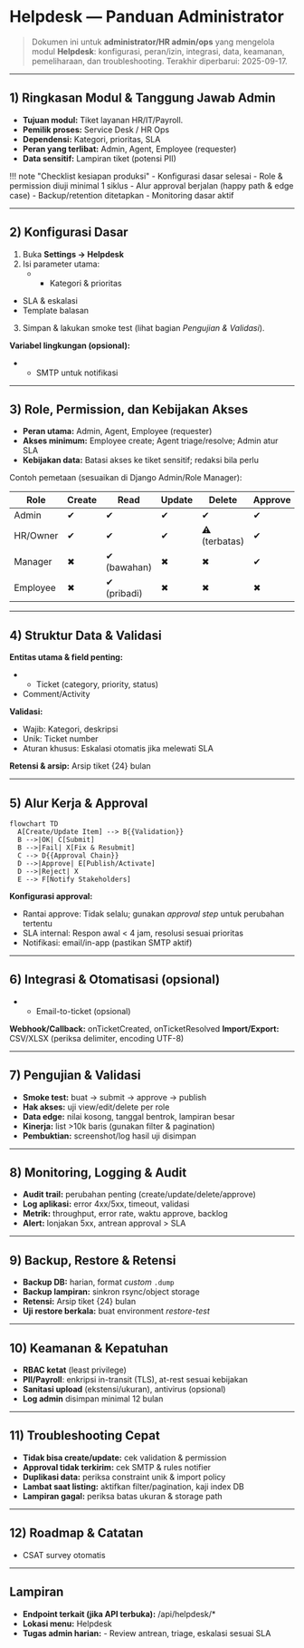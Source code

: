 # Helpdesk — Panduan Administrator

> Dokumen ini untuk **administrator/HR admin/ops** yang mengelola modul **Helpdesk**: konfigurasi, peran/izin, integrasi, data, keamanan, pemeliharaan, dan troubleshooting.
> Terakhir diperbarui: 2025-09-17.

---

## 1) Ringkasan Modul & Tanggung Jawab Admin
- **Tujuan modul:** Tiket layanan HR/IT/Payroll.
- **Pemilik proses:** Service Desk / HR Ops
- **Dependensi:** Kategori, prioritas, SLA
- **Peran yang terlibat:** Admin, Agent, Employee (requester)
- **Data sensitif:** Lampiran tiket (potensi PII)

!!! note "Checklist kesiapan produksi"
    - Konfigurasi dasar selesai
    - Role & permission diuji minimal 1 siklus
    - Alur approval berjalan (happy path & edge case)
    - Backup/retention ditetapkan
    - Monitoring dasar aktif

---

## 2) Konfigurasi Dasar
1. Buka **Settings → Helpdesk**
2. Isi parameter utama:
   - - Kategori & prioritas
- SLA & eskalasi
- Template balasan
3. Simpan & lakukan smoke test (lihat bagian *Pengujian & Validasi*).

**Variabel lingkungan (opsional):**
- - SMTP untuk notifikasi

---

## 3) Role, Permission, dan Kebijakan Akses
- **Peran utama:** Admin, Agent, Employee (requester)
- **Akses minimum:** Employee create; Agent triage/resolve; Admin atur SLA
- **Kebijakan data:** Batasi akses ke tiket sensitif; redaksi bila perlu

Contoh pemetaan (sesuaikan di Django Admin/Role Manager):

| Role | Create | Read | Update | Delete | Approve |
|------|--------|------|--------|--------|---------|
| Admin | ✔ | ✔ | ✔ | ✔ | ✔ |
| HR/Owner | ✔ | ✔ | ✔ | ⚠ (terbatas) | ✔ |
| Manager | ✖ | ✔ (bawahan) | ✖ | ✖ | ✔ |
| Employee | ✖ | ✔ (pribadi) | ✖ | ✖ | ✖ |

---

## 4) Struktur Data & Validasi
**Entitas utama & field penting:**
- - Ticket (category, priority, status)
- Comment/Activity

**Validasi:** 
- Wajib: Kategori, deskripsi
- Unik: Ticket number
- Aturan khusus: Eskalasi otomatis jika melewati SLA

**Retensi & arsip:** Arsip tiket {24} bulan

---

## 5) Alur Kerja & Approval

```mermaid
flowchart TD
  A[Create/Update Item] --> B{{Validation}}
  B -->|OK| C[Submit]
  B -->|Fail| X[Fix & Resubmit]
  C --> D{{Approval Chain}}
  D -->|Approve| E[Publish/Activate]
  D -->|Reject| X
  E --> F[Notify Stakeholders]
```

**Konfigurasi approval:**
- Rantai approve: Tidak selalu; gunakan *approval step* untuk perubahan tertentu
- SLA internal: Respon awal < 4 jam, resolusi sesuai prioritas
- Notifikasi: email/in-app (pastikan SMTP aktif)

---

## 6) Integrasi & Otomatisasi (opsional)
- - Email-to-ticket (opsional)

**Webhook/Callback:** onTicketCreated, onTicketResolved
**Import/Export:** CSV/XLSX (periksa delimiter, encoding UTF-8)

---

## 7) Pengujian & Validasi
- **Smoke test:** buat → submit → approve → publish
- **Hak akses:** uji view/edit/delete per role
- **Data edge:** nilai kosong, tanggal bentrok, lampiran besar
- **Kinerja:** list >10k baris (gunakan filter & pagination)
- **Pembuktian:** screenshot/log hasil uji disimpan

---

## 8) Monitoring, Logging & Audit
- **Audit trail:** perubahan penting (create/update/delete/approve)
- **Log aplikasi:** error 4xx/5xx, timeout, validasi
- **Metrik:** throughput, error rate, waktu approve, backlog
- **Alert:** lonjakan 5xx, antrean approval > SLA

---

## 9) Backup, Restore & Retensi
- **Backup DB:** harian, format *custom* `.dump`
- **Backup lampiran:** sinkron rsync/object storage
- **Retensi:** Arsip tiket {24} bulan
- **Uji restore berkala:** buat environment *restore-test*

---

## 10) Keamanan & Kepatuhan
- **RBAC ketat** (least privilege)
- **PII/Payroll**: enkripsi in-transit (TLS), at-rest sesuai kebijakan
- **Sanitasi upload** (ekstensi/ukuran), antivirus (opsional)
- **Log admin** disimpan minimal 12 bulan

---

## 11) Troubleshooting Cepat
- **Tidak bisa create/update:** cek validation & permission
- **Approval tidak terkirim:** cek SMTP & rules notifier
- **Duplikasi data:** periksa constraint unik & import policy
- **Lambat saat listing:** aktifkan filter/pagination, kaji index DB
- **Lampiran gagal:** periksa batas ukuran & storage path

---

## 12) Roadmap & Catatan
- CSAT survey otomatis

---

## Lampiran
- **Endpoint terkait (jika API terbuka):** /api/helpdesk/*
- **Lokasi menu:** Helpdesk
- **Tugas admin harian:** - Review antrean, triage, eskalasi sesuai SLA
